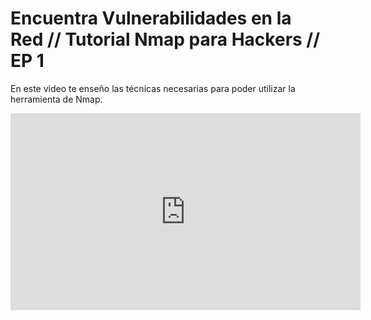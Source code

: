 # Encuentra Vulnerabilidades en la Red // Tutorial Nmap para Hackers // EP 1
En este video te enseño las técnicas necesarias para poder utilizar la herramienta de Nmap.

<iframe width="560" height="315" src="https://www.youtube.com/embed/zoOAnbVplSI" title="YouTube video player" frameborder="0" allow="accelerometer; autoplay; clipboard-write; encrypted-media; gyroscope; picture-in-picture" allowfullscreen></iframe>

